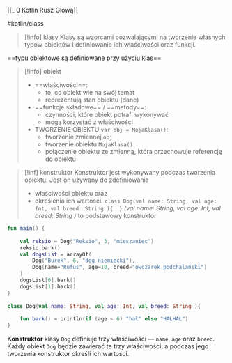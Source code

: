 [[_ 0 Kotlin Rusz Głową]]

#kotlin/class

>[!info] klasy
>Klasy są wzorcami pozwalającymi na tworzenie własnych typów obiektów i definiowanie ich właściwości oraz funkcji.

==typu obiektowe są definiowane przy użyciu klas==


>[!info] obiekt
>- ==właściwości==:
>	- to, co obiekt wie na swój temat
>	- reprezentują stan obiektu (dane)
>- ==funkcje składowe== / ==metody==:
>	- czynności, które obiekt potrafi wykonywać
>	- mogą korzystać z właściwości
>- TWORZENIE OBIEKTU `var obj = MojaKlasa()`:
>	- tworzenie zmiennej `obj`
>	- tworzenie obiektu `MojaKlasa()`
>	- połączenie obiektu ze zmienną, która przechowuje referencję do obiektu


>[!inf] konstruktor
>Konstruktor jest wykonywany podczas tworzenia obiektu. 
>Jest on używany do zdefiniowania
>	-  właściwości obiektu oraz
>	-  określenia ich wartości.
>`class Dog(val name: String, val age: Int, val breed: String ){  }`
>*(val name: String, val age: Int, val breed: String )* to podstawowy konstruktor  




```kotlin
fun main() {  
  
    val reksio = Dog("Reksio", 3, "mieszaniec")  
    reksio.bark()  
    val dogsList = arrayOf(  
        Dog("Burek", 6, "dog niemiecki"),  
        Dog(name="Rufus", age=10, breed="owczarek podchalański")  
    )  
    dogsList[0].bark()  
    dogsList[1].bark()  
}  
  
class Dog(val name: String, val age: Int, val breed: String ){  
  
    fun bark() = println(if (age < 6) "hał" else "HAŁHAŁ")  
}
```

**Konstruktor** klasy `Dog` definiuje trzy właściwości — `name`, `age` oraz `breed`. Każdy obiekt `Dog` będzie zawierać te trzy właściwości, a podczas jego tworzenia konstruktor określi ich wartości.








